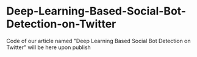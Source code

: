 # Deep-Learning-Based-Social-Bot-Detection-on-Twitter
Code of our article named "Deep Learning Based Social Bot Detection on Twitter" will be here upon publish
